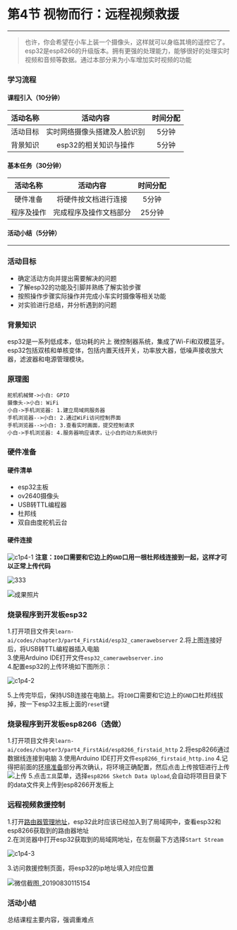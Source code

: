 # 第4节 视物而行：远程视频救援

---

>也许，你会希望在小车上装一个摄像头，这样就可以身临其境的遥控它了。
>esp32是esp8266的升级版本。拥有更强的处理能力，能够很好的处理实时视频和音频等数据。通过本部分来为小车增加实时视频的功能

### **学习流程**

#### 课程引入（10分钟）

活动名称 | 活动内容 | 时间分配
:-: | :-: | :-:
活动目标| 实时网络摄像头搭建及人脸识别 | 5分钟
背景知识 | esp32的相关知识与操作 | 5分钟

#### 基本任务（30分钟）

活动名称 | 活动内容 | 时间分配
:-: | :-: | :-:
硬件准备 | 将硬件按文档进行连接 | 5分钟
程序及操作 | 完成程序及操作文档部分 | 25分钟

#### 活动小结（5分钟）

---

### **活动目标**

- 确定活动方向并提出需要解决的问题
- 了解esp32的功能及引脚并熟练了解实验步骤
- 按照操作步骤实际操作并完成小车实时摄像等相关功能
- 对实验进行总结，并分析遇到的问题

### **背景知识**

esp32是一系列低成本，低功耗的片上 微控制器系统，集成了Wi-Fi和双模蓝牙。esp32包括双核和单核变体，包括内置天线开关，功率放大器，低噪声接收放大器，滤波器和电源管理模块。  

### 原理图

``` sequence
舵机机械臂->小白: GPIO
摄像头->小白: WiFi
小白->手机浏览器: 1.建立局域网服务器
手机浏览器-->小白: 2.通过WiFi访问控制界面
手机浏览器-->小白: 3.查看实时画面，提交控制请求
小白->手机浏览器: 4.服务器响应请求，让小白的动力系统执行
```

### **硬件准备**

#### 硬件清单

- esp32主板
- ov2640摄像头
- USB转TTL编程器
- 杜邦线
- 双自由度舵机云台

#### 硬件连接

![c1p4-1](https://md.hass.live/niji/2019-06-14-ESP32-CAM-wiring-FTDI1.webp)
**注意：`IO0`口需要和它边上的`GND`口用一根杜邦线连接到一起，这样才可以正常上传代码**

![333](https://md.hass.live/333.jpg)

![成果照片](https://md.hass.live/%E6%88%90%E6%9E%9C%E7%85%A7%E7%89%87.jpg)

### 烧录程序到开发板esp32

1.打开项目文件夹`learn-ai/codes/chapter3/part4_FirstAid/esp32_camerawebserver`
2.将上图连接好后，将USB转TTL编程器插入电脑  
3.使用Arduino IDE打开文件`esp32_camerawebserver.ino`  
4.配置esp32的上传环境如下图所示：  

![c1p4-2](https://md.hass.live/niji/2019-05-09-Xnip2019-05-09_18-34-06.png)

5.上传完毕后，保持USB连接在电脑上。将`IO0`口需要和它边上的`GND`口杜邦线拔掉，按一下esp32主板上面的`reset`键  

### 烧录程序到开发板esp8266（选做）

1.打开项目文件夹`learn-ai/codes/chapter3/part4_FirstAid/esp8266_firstaid_http`
2.将esp8266通过数据线连接到电脑
3.使用Arduino IDE打开文件`esp8266_firstaid_http.ino`
4.记得把前面的[环境准备](#setup-2)部分再次确认，将环境正确配置，然后点击上传按钮进行上传
![上传](https://md.hass.live/niji/2019-05-08-Xnip2019-05-08_10-15-02.png?imageView2/0/interlace/1/q/46|imageslim)
5.点击`工具`菜单，选择`esp8266 Sketch Data Upload`,会自动将项目目录下的data文件夹上传到esp8266开发板上

### 远程视频救援控制

1.打开[路由器管理地址](http://192.168.123.1)，esp32此时应该已经加入到了局域网中，查看esp32和esp8266获取到的路由器地址  
2.在浏览器中打开esp32获取到的局域网地址，在左侧最下方选择`Start Stream`  

![c1p4-3](https://md.hass.live/niji/2019-05-09-Xnip2019-05-09_18-31-57.png)

3.访问救援控制页面，将esp32的ip地址填入对应位置

![微信截图_20190830115154](https://md.hass.live/%E5%BE%AE%E4%BF%A1%E6%88%AA%E5%9B%BE_20190830115154.png)

### **活动小结**

总结课程主要内容，强调重难点
